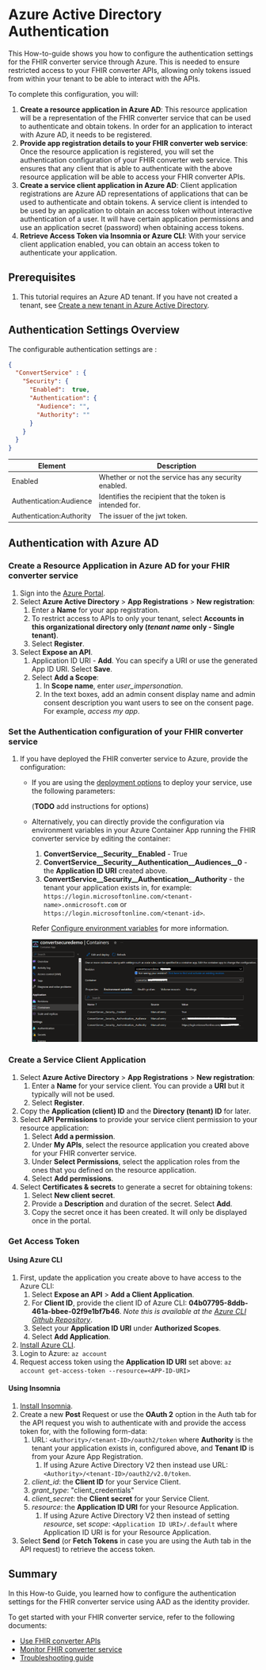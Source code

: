 # Azure Active Directory Authentication

This How-to-guide shows you how to configure the authentication settings for the FHIR converter service through Azure. This is needed to ensure restricted access to your FHIR converter APIs, allowing only tokens issued from within your tenant to be able to interact with the APIs.

To complete this configuration, you will:

1. **Create a resource application in Azure AD**: This resource application will be a representation of the FHIR converter service that can be used to authenticate and obtain tokens. In order for an application to interact with Azure AD, it needs to be registered.
1. **Provide app registration details to your FHIR converter web service**: Once the resource application is registered, you will set the authentication configuration of your  FHIR converter web service. This ensures that any client that is able to authenticate with the above resource application will be able to access your  FHIR converter APIs.
1. **Create a service client application in Azure AD**: Client application registrations are Azure AD representations of applications that can be used to authenticate and obtain tokens. A service client is intended to be used by an application to obtain an access token without interactive authentication of a user. It will have certain application permissions and use an application secret (password) when obtaining access tokens.
1. **Retrieve Access Token via Insomnia or Azure CLI**: With your service client application enabled, you can obtain an access token to authenticate your application.

## Prerequisites

1. This tutorial requires an Azure AD tenant. If you have not created a tenant, see [Create a new tenant in Azure Active Directory](https://docs.microsoft.com/azure/active-directory/fundamentals/active-directory-access-create-new-tenant).

## Authentication Settings Overview

The configurable authentication settings are :

```json
{
  "ConvertService" : {
    "Security": {
      "Enabled":  true,
      "Authentication": {
        "Audience": "",
        "Authority": ""
      }
    }
  }
}
```

| Element                    | Description |
| -------------------------- | --- |
| Enabled                    | Whether or not the service has any security enabled. |
| Authentication:Audience    | Identifies the recipient that the token is intended for. |
| Authentication:Authority   | The issuer of the jwt token. |

## Authentication with Azure AD

### Create a Resource Application in Azure AD for your FHIR converter service

1. Sign into the [Azure Portal](https://ms.portal.azure.com/).
2. Select **Azure Active Directory** > **App Registrations** > **New registration**:
    1. Enter a **Name** for your app registration.
    2. To restrict access to APIs to only your tenant, select **Accounts in this organizational directory only (*tenant name* only - Single tenant)**.
    3. Select **Register**.
3. Select **Expose an API**.
    1. Application ID URI - **Add**. You can specify a URI or use the generated App ID URI. Select **Save**.
    2. Select **Add a Scope**:
        1. In **Scope name**, enter *user_impersonation*.
        2. In the text boxes, add an admin consent display name and admin consent description you want users to see on the consent page. For example, *access my app*.

### Set the Authentication configuration of your FHIR converter service

1. If you have deployed the FHIR converter service to Azure, provide the configuration:
    * If you are using the [deployment options](deployment-options.md) to deploy your service, use the following parameters:

        (**TODO** add instructions for options)

    * Alternatively, you can directly provide the configuration via environment variables in your Azure Container App running the  FHIR converter service by editing the container:
        1. **ConvertService__Security__Enabled** - True
        2. **ConvertService__Security__Authentication__Audiences__0** - the **Application ID URI** created above.
        3. **ConvertService__Security__Authentication__Authority** - the tenant your application exists in, for example: ```https://login.microsoftonline.com/<tenant-name>.onmicrosoft.com``` or ```https://login.microsoftonline.com/<tenant-id>```.

        Refer [Configure environment variables](https://learn.microsoft.com/en-us/azure/container-apps/environment-variables?tabs=portal) for more information.

        ![convertsecurityconfigaca](../images/convert-security-config.png)

### Create a Service Client Application

1. Select **Azure Active Directory** > **App Registrations** > **New registration**:
    1. Enter a **Name** for your service client. You can provide a **URI** but it typically will not be used.
    1. Select **Register**.
1. Copy the **Application (client) ID** and the **Directory (tenant) ID** for later.
1. Select **API Permissions** to provide your service client permission to your resource application:
    1. Select **Add a permission**.
    1. Under **My APIs**, select the resource application you created above for your FHIR converter service.
    1. Under **Select Permissions**, select the application roles from the ones that you defined on the resource application.
    1. Select **Add permissions**.
1. Select **Certificates & secrets** to generate a secret for obtaining tokens:
    1. Select **New client secret**.
    1. Provide a **Description** and duration of the secret. Select **Add**.
    1. Copy the secret once it has been created. It will only be displayed once in the portal.

### Get Access Token

#### Using Azure CLI

1. First, update the application you create above to have access to the Azure CLI:
    1. Select **Expose an API** > **Add a Client Application**.
    1. For **Client ID**, provide the client ID of Azure CLI: **04b07795-8ddb-461a-bbee-02f9e1bf7b46**. *Note this is available at the [Azure CLI Github Repository](https://github.com/Azure/azure-cli/blob/24e0b9ef8716e16b9e38c9bb123a734a6cf550eb/src/azure-cli-core/azure/cli/core/_profile.py#L65)*.
    1. Select your **Application ID URI** under **Authorized Scopes**.
    1. Select **Add Application**.
1. [Install Azure CLI](https://docs.microsoft.com/cli/azure/install-azure-cli?view=azure-cli-latest).
1. Login to Azure: ```az account```
1. Request access token using the **Application ID URI** set above: ```az account get-access-token --resource=<APP-ID-URI>```

#### Using Insomnia

1. [Install Insomnia](https://insomnia.rest/).
1. Create a new **Post** Request or use the **OAuth 2** option in the Auth tab for the API request you wish to authenticate with and provide the access token for, with the following form-data:
    1. URL: ```<Authority>/<tenant-ID>/oauth2/token``` where **Authority** is the tenant your application exists in, configured above, and **Tenant ID** is from your Azure App Registration.
        1. If using Azure Active Directory V2 then instead use URL: ```<Authority>/<tenant-ID>/oauth2/v2.0/token```.
    1. *client_id*: the **Client ID** for your Service Client.
    1. *grant_type*: "client_credentials"
    1. *client_secret*: the **Client secret** for your Service Client.
    1. *resource*: the **Application ID URI** for your Resource Application.
        1. If using Azure Active Directory V2 then instead of setting *resource*, set *scope*: ```<Application ID URI>/.default``` where Application ID URI is for your Resource Application.
1. Select **Send** (or **Fetch Tokens** in case you are using the Auth tab in the API request) to retrieve the access token.

## Summary

In this How-to Guide, you learned how to configure the authentication settings for the FHIR converter service using AAD as the identity provider.

To get started with your FHIR converter service, refer to the following documents:

* [Use FHIR converter APIs](use-convert-web-apis.md)
* [Monitor FHIR converter service](monitoring.md)
* [Troubleshooting guide](troubleshoot.md)

